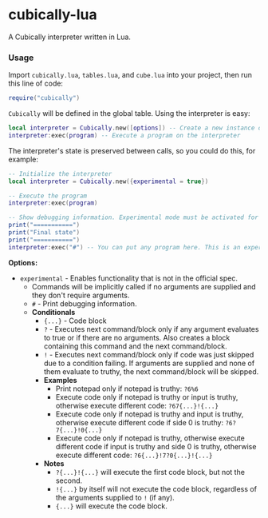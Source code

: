 # cubically-lua
A Cubically interpreter written in Lua.

### Usage
Import `cubically.lua`, `tables.lua`, and `cube.lua` into your project, then run this line of code:
```lua
require("cubically")
```
`Cubically` will be defined in the global table. Using the interpreter is easy:
```lua
local interpreter = Cubically.new([options]) -- Create a new instance of the interpreter
interpreter:exec(program) -- Execute a program on the interpreter
```
The interpreter's state is preserved between calls, so you could do this, for example:
```lua
-- Initialize the interpreter
local interpreter = Cubically.new({experimental = true})

-- Execute the program
interpreter:exec(program)

-- Show debugging information. Experimental mode must be activated for the debug info command used below.
print("===========")
print("Final state")
print("===========")
interpreter:exec("#") -- You can put any program here. This is an experimental command to show debugging info.
```

**Options:**
- `experimental` - Enables functionality that is not in the official spec.
  - Commands will be implicitly called if no arguments are supplied and they don't require arguments.
  - `#` - Print debugging information.
  - **Conditionals**
    - `{...}` - Code block
    - `?` - Executes next command/block only if any argument evaluates to true or if there are no arguments. Also creates a block containing this command and the next command/block.
    - `!` - Executes next command/block only if code was just skipped due to a condition failing. If arguments are supplied and none of them evaluate to truthy, the next command/block will be skipped.
    - **Examples**
      - Print notepad only if notepad is truthy: `?6%6`
      - Execute code only if notepad is truthy or input is truthy, otherwise execute different code: `?67{...}!{...}`
      - Execute code only if notepad is truthy and input is truthy, otherwise execute different code if side 0 is truthy: `?6?7{...}!0{...}`
      - Execute code only if notepad is truthy, otherwise execute different code if input is truthy and side 0 is truthy, otherwise execute different code: `?6{...}!7?0{...}!{...}`
    - **Notes**
      - `?{...}!{...}` will execute the first code block, but not the second.
      - `!{...}` by itself will not execute the code block, regardless of the arguments supplied to `!` (if any).
      - `{...}` will execute the code block.
